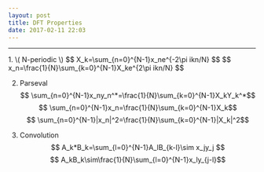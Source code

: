 ```yaml
---
layout: post
title: DFT Properties
date: 2017-02-11 22:03
---
```


----------------
<div>
1. \( N-periodic \)
   $$ X_k=\sum_{n=0}^{N-1}x_ne^{-2\pi ikn/N} $$
   $$ x_n=\frac{1}{N}\sum_{k=0}^{N-1}X_ke^{2\pi ikn/N} $$

2. Parseval
    $$ \sum_{n=0}^{N-1}x_ny_n^*=\frac{1}{N}\sum_{k=0}^{N-1}X_kY_k^*$$
    $$ \sum_{n=0}^{N-1}x_n=\frac{1}{N}\sum_{k=0}^{N-1}X_k$$
    $$ \sum_{n=0}^{N-1}|x_n|^2=\frac{1}{N}\sum_{k=0}^{N-1}|X_k|^2$$

3. Convolution
    $$ A_k*B_k=\sum_{l=0}^{N-1}A_lB_{k-l}\sim x_jy_j $$
    $$ A_kB_k\sim\frac{1}{N}\sum_{l=0}^{N-1}x_ly_{j-l}$$

</div>

